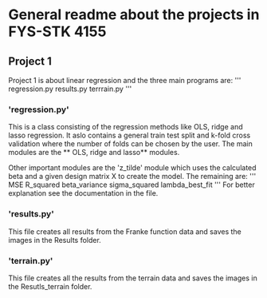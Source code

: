 # General readme about the projects in FYS-STK 4155

## Project 1

Project 1 is about linear regression and the three main programs are:
'''
regression.py
results.py
terrrain.py
'''

### 'regression.py'
This is a class consisting of the regression methods like OLS, ridge and lasso regression. It aslo contains
a general train test split and k-fold cross validation where the number of folds can be chosen by the user.
The main modules are the ** OLS, ridge and lasso** modules.

Other important modules are the 'z_tilde' module which uses the calculated beta and a given design matrix X
to create the model.
The remaining are:
'''
MSE
R_squared
beta_variance
sigma_squared
lambda_best_fit
'''
For better explanation see the documentation in the file.

### 'results.py'
This file creates all results from the Franke function data and saves the images in the Results folder.

### 'terrain.py'
This file creates all the results from the terrain data and saves the images in the Resutls_terrain folder.
